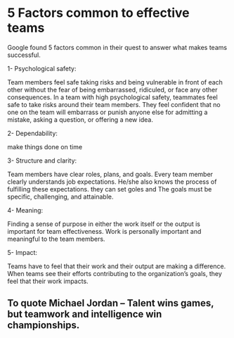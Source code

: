 # 5 Factors common to effective teams 

Google found 5 factors common in their quest to answer  what makes teams successful.  

1- Psychological safety:

Team members feel safe taking risks and being vulnerable in front of each other without the fear of being embarrassed, ridiculed, or face any other consequences. In a team with high psychological safety, teammates feel safe to take risks around their team members. They feel confident that no one on the team will embarrass or punish anyone else for admitting a mistake, asking a question, or offering a new idea.

2- Dependability:

 make things done on time 

 3- Structure and clarity:

Team members have clear roles, plans, and goals.  Every team member clearly understands job expectations.  He/she also knows the process of fulfilling these expectations.
they can set goles and The goals must be specific, challenging, and attainable.


4- Meaning:

Finding a sense of purpose in either the work itself or the output is important for team effectiveness.  Work is personally important and meaningful to the team members. 

5- Impact:


Teams have to feel that their work and their output are making a difference. When teams see their efforts contributing to the organization’s goals, they feel that their work impacts.



## To quote Michael Jordan – Talent wins games, but teamwork and intelligence win championships.